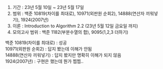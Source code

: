 1. 기간 : 23년 5월 10일 ~ 23년 5월 17일
2. 범위 : 백준 10819(차이를 최대로), 10971(외판원 순회2), 14888(연산자 끼워넣기), 1924(2007년)
3. 이론 : Introduction to Algorithm 2.2 (23년 5월 12일 금요일 까지)
4. 모의고사 범위 : 백준 1182(부분수열의 합), 9095(1,2,3 더하기)

백준 
10819(차이를 최대로) : 성공 <br>
10971(외판원 순회2) : 답지 봤는데 이해가 안됨 <br>
14888(연산자 끼워넣기) : 답지 봤지만 명확히 이해가 되지 않음 <br>
1924(2007년) : 구현은 했는데 뭔가 찝찝.. <br>